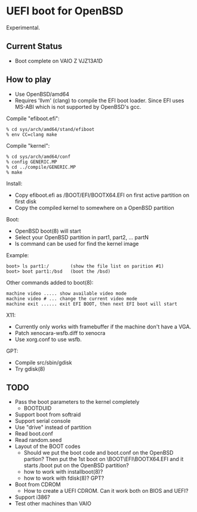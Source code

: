 UEFI boot for OpenBSD
=====================

Experimental.


Current Status
--------------

- Boot complete on VAIO Z VJZ13A1D


How to play
-----------

- Use OpenBSD/amd64
- Requires 'llvm' (clang) to compile the EFI boot loader.  Since EFI uses
  MS-ABI which is not supported by OpenBSD's gcc.


Compile "efiboot.efi":

    % cd sys/arch/amd64/stand/efiboot
    % env CC=clang make

Compile "kernel":

    % cd sys/arch/amd64/conf
    % config GENERIC.MP
    % cd ../compile/GENERIC.MP
    % make

Install:

- Copy efiboot.efi as /BOOT/EFI/BOOTX64.EFI on first active partition on
  first disk
- Copy the compiled kernel to somewhere on a OpenBSD partition

Boot:

- OpenBSD boot(8) will start
- Select your OpenBSD partition in part1, part2, ... partN
- ls command can be used for find the kernel image

Example:

    boot> ls part1:/        (show the file list on parition #1)
    boot> boot part1:/bsd   (boot the /bsd)

Other commands added to boot(8):

    machine video ..... show available video mode
    machine video # ... change the current video mode
    machine exit ...... exit EFI BOOT, then next EFI boot will start

X11:

- Currently only works with framebuffer if the machine don't have a VGA.
- Patch xenocara-wsfb.diff to xenocra
- Use xorg.conf to use wsfb.

GPT:

- Compile src/sbin/gdisk
- Try gdisk(8)

TODO
----

- Pass the boot parameters to the kernel completely
  - BOOTDUID
- Support boot from softraid
- Support serial console
- Use "drive" instead of partition
- Read boot.conf
- Read random.seed
- Layout of the BOOT codes
  - Should we put the boot code and boot.conf on the OpenBSD partion?
    Then put the 1st boot on \BOOT\EFI\BOOTX64.EFI and it starts /boot
    put on the OpenBSD partition?
  - how to work with installboot(8)?
  - how to work with fdisk(8)? GPT?
- Boot from CDROM
  - How to create a UEFI CDROM.  Can it work both on BIOS and UEFI?
- Support i386?
- Test other machines than VAIO
